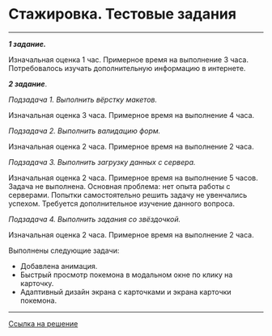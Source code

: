 # Стажировка. Тестовые задания
----------------------
**_1 задание._**

Изначальная оценка 1 час.
Примерное время на выполнение 3 часа. Потребовалось изучать дополнительную информацию в интернете.

**_2 задание_**.

_Подзадача 1. Выполнить вёрстку макетов._

Изначальная оценка 3 часа.
Примерное время на выполнение 4 часа.

_Подзадача 2. Выполнить валидацию форм._

Изначальная оценка 2 часа.
Примерное время на выполнение 2 часа. 

_Подзадача 3. Выполнить загрузку данных с сервера._

Изначальная оценка 2 часа.
Примерное время на выполнение 5 часов. Задача не выполнена. Основная проблема: нет опыта работы с серверами. Попытки самостоятельно решить задачу не увенчались успехом. Требуется дополнительное изучение данного вопроса.

_Подзадача 4. Выполнить задания со звёздочкой._

Изначальная оценка 2 часа.
Примерное время на выполнение 2 часа.

Выполнены следующие задачи:
- Добавлена анимация.
- Быстрый просмотр покемона в модальном окне по клику на карточку.
- Адаптивный дизайн экрана с карточками и экрана карточки покемона.
------------------------
[Ссылка на решение](https://oleg-belyaev.github.io/kode-internship-test-task/autorization.html)